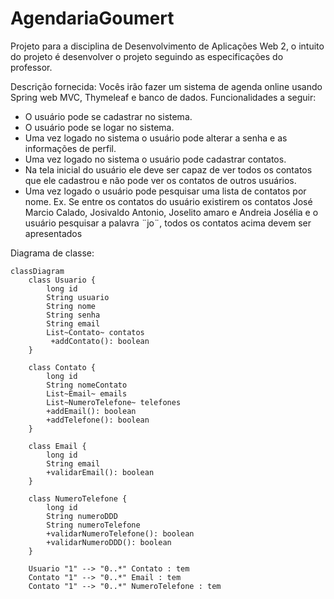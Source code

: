 # AgendariaGoumert

Projeto para a disciplina de Desenvolvimento de Aplicações Web 2, o intuito do projeto é desenvolver o projeto seguindo as especificações do professor.

Descrição fornecida: Vocês irão fazer um sistema de agenda online usando Spring web MVC, Thymeleaf e banco de dados. Funcionalidades a seguir:

 - O usuário pode se cadastrar no sistema.
 - O usuário pode se logar no sistema.
 - Uma vez logado no sistema o usuário pode alterar a senha e as informações de perfil. 
 - Uma vez logado no sistema o usuário pode cadastrar contatos.
 - Na tela inicial do usuário ele deve ser capaz de ver todos os contatos que ele cadastrou e não pode ver os contatos de outros usuários.
 - Uma vez logado o usuário pode pesquisar uma lista de contatos por nome.
	 Ex. Se entre os contatos do usuário existirem os contatos José Marcio
	 Calado, Josivaldo Antonio, Joselito amaro e Andreia Josélia e o   
	 usuário pesquisar a palavra ¨jo¨, todos os contatos acima
	 devem ser apresentados
	 
Diagrama de classe:

```mermaid
classDiagram
    class Usuario {
        long id
        String usuario
        String nome
        String senha
        String email
        List~Contato~ contatos
         +addContato(): boolean
    }

    class Contato {
        long id
        String nomeContato
        List~Email~ emails
        List~NumeroTelefone~ telefones
        +addEmail(): boolean
        +addTelefone(): boolean
    }

    class Email {
        long id
        String email
        +validarEmail(): boolean
    }

    class NumeroTelefone {
        long id
        String numeroDDD
        String numeroTelefone
        +validarNumeroTelefone(): boolean
        +validarNumeroDDD(): boolean
    }

    Usuario "1" --> "0..*" Contato : tem
    Contato "1" --> "0..*" Email : tem
    Contato "1" --> "0..*" NumeroTelefone : tem

  